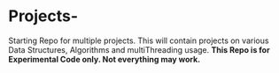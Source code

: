 # Projects-
Starting Repo for multiple projects.
This will contain projects on various Data Structures, Algorithms and multiThreading usage.
**This Repo is for Experimental Code only. Not everything may work.**
